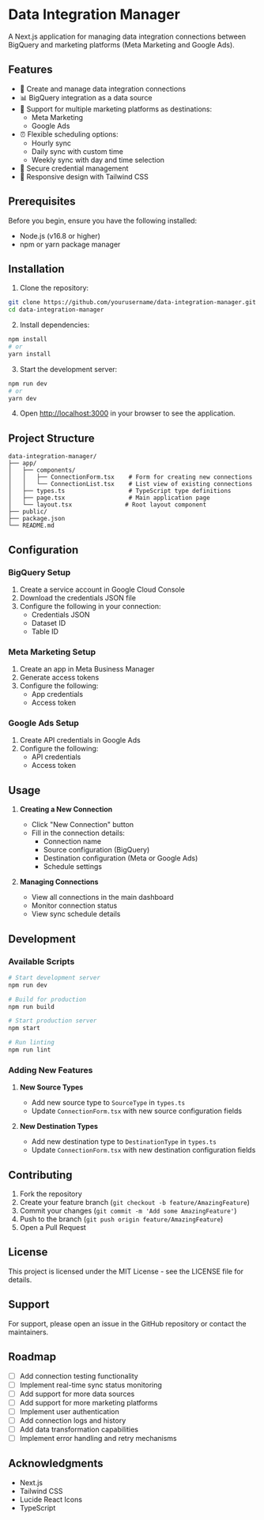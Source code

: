 # Data Integration Manager

A Next.js application for managing data integration connections between BigQuery and marketing platforms (Meta Marketing and Google Ads).

## Features

- 🔄 Create and manage data integration connections
- 📊 BigQuery integration as a data source
- 🎯 Support for multiple marketing platforms as destinations:
  - Meta Marketing
  - Google Ads
- ⏰ Flexible scheduling options:
  - Hourly sync
  - Daily sync with custom time
  - Weekly sync with day and time selection
- 🔐 Secure credential management
- 📱 Responsive design with Tailwind CSS

## Prerequisites

Before you begin, ensure you have the following installed:
- Node.js (v16.8 or higher)
- npm or yarn package manager

## Installation

1. Clone the repository:
```bash
git clone https://github.com/yourusername/data-integration-manager.git
cd data-integration-manager
```

2. Install dependencies:
```bash
npm install
# or
yarn install
```

3. Start the development server:
```bash
npm run dev
# or
yarn dev
```

4. Open [http://localhost:3000](http://localhost:3000) in your browser to see the application.

## Project Structure

```
data-integration-manager/
├── app/
│   ├── components/
│   │   ├── ConnectionForm.tsx    # Form for creating new connections
│   │   └── ConnectionList.tsx    # List view of existing connections
│   ├── types.ts                  # TypeScript type definitions
│   ├── page.tsx                  # Main application page
│   └── layout.tsx               # Root layout component
├── public/
├── package.json
└── README.md
```

## Configuration

### BigQuery Setup

1. Create a service account in Google Cloud Console
2. Download the credentials JSON file
3. Configure the following in your connection:
   - Credentials JSON
   - Dataset ID
   - Table ID

### Meta Marketing Setup

1. Create an app in Meta Business Manager
2. Generate access tokens
3. Configure the following:
   - App credentials
   - Access token

### Google Ads Setup

1. Create API credentials in Google Ads
2. Configure the following:
   - API credentials
   - Access token

## Usage

1. **Creating a New Connection**
   - Click "New Connection" button
   - Fill in the connection details:
     - Connection name
     - Source configuration (BigQuery)
     - Destination configuration (Meta or Google Ads)
     - Schedule settings

2. **Managing Connections**
   - View all connections in the main dashboard
   - Monitor connection status
   - View sync schedule details

## Development

### Available Scripts

```bash
# Start development server
npm run dev

# Build for production
npm run build

# Start production server
npm start

# Run linting
npm run lint
```

### Adding New Features

1. **New Source Types**
   - Add new source type to `SourceType` in `types.ts`
   - Update `ConnectionForm.tsx` with new source configuration fields

2. **New Destination Types**
   - Add new destination type to `DestinationType` in `types.ts`
   - Update `ConnectionForm.tsx` with new destination configuration fields

## Contributing

1. Fork the repository
2. Create your feature branch (`git checkout -b feature/AmazingFeature`)
3. Commit your changes (`git commit -m 'Add some AmazingFeature'`)
4. Push to the branch (`git push origin feature/AmazingFeature`)
5. Open a Pull Request

## License

This project is licensed under the MIT License - see the LICENSE file for details.

## Support

For support, please open an issue in the GitHub repository or contact the maintainers.

## Roadmap

- [ ] Add connection testing functionality
- [ ] Implement real-time sync status monitoring
- [ ] Add support for more data sources
- [ ] Add support for more marketing platforms
- [ ] Implement user authentication
- [ ] Add connection logs and history
- [ ] Add data transformation capabilities
- [ ] Implement error handling and retry mechanisms

## Acknowledgments

- Next.js
- Tailwind CSS
- Lucide React Icons
- TypeScript